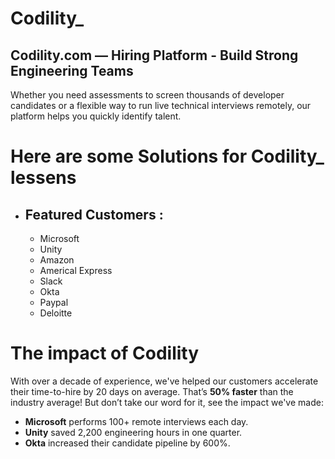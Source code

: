# Codility_

## Codility.com — Hiring Platform - Build Strong Engineering Teams
Whether you need assessments to screen thousands of developer candidates or a flexible way to run live technical interviews remotely, our platform helps you quickly identify talent.

# Here are some Solutions for Codility_ lessens

* ## Featured Customers :
  * Microsoft
  * Unity
  * Amazon
  * Americal Express
  * Slack
  * Okta
  * Paypal
  * Deloitte



# The impact of Codility
With over a decade of experience, we've helped our customers accelerate their time-to-hire by 20 days on average. That’s **50% faster** than the industry average! But don’t take our word for it, see the impact we've made:

* **Microsoft** performs 100+ remote interviews each day.
* **Unity** saved 2,200 engineering hours in one quarter.
* **Okta** increased their candidate pipeline by 600%.
